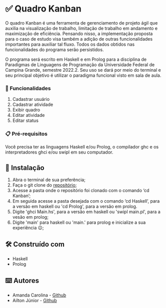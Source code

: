 # ✅ Quadro Kanban 

O quadro Kanban é uma ferramenta de gerenciamento de projeto ágil que auxilia na visualização de trabalho, limitação de trabalho em andamento e maximização de eficiência. Pensando nisso, a implementação proposta para o caso de estudo visa também a adição de outras funcionalidades importantes para auxiliar tal fluxo. Todos os dados obtidos nas funcionalidades do programa serão persistidos.

O programa será escrito em Haskell e em Prolog para a disciplina de Paradigmas de Linguagens de Programação da Universidade Federal de Campina Grande, semestre 2022.2. Seu uso se dará por meio do terminal e seu principal objetivo é utilizar o paradigma funcional visto em sala de aula.

### 🔧 Funcionalidades

1. Cadastrar usuário
2. Cadastrar atividade
3. Exibir quadro
4. Editar atividade
5. Editar status


### 📋 Pré-requisitos

Você precisa ter as linguagens Haskell e/ou Prolog, o compilador ghc e os interpretadores ghci e/ou swipl em seu computador.

## 🔧 Instalação

1. Abra o terminal de sua preferência;
2. Faça o git clone do [repositório](https://github.com/amandacls/Kanban/);
3. Acesse a pasta onde o repositório foi clonado com o comando ‘cd Kanban’;
4. Em seguida acesse a pasta desejada com o comando ‘cd Haskell’, para a versão em haskell ou 'cd Prolog', para a versão em prolog.
5. Digite 'ghci Main.hs', para a versão em haskell ou 'swipl main.pl', para a vesão em prolog;
6. Digite 'main' para haskell ou 'main.' para prolog e inicialize a sua experiência 😉;

## 🛠️ Construído com

* Haskell
* Prolog

## ⌨️ Autores

* Amanda Carolina - [Github](https://github.com/amandacls)
* Ailton Júnior - [Github](https://github.com/ailtonjaj)
